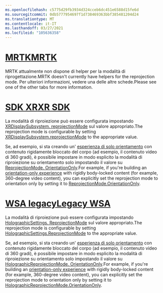```yaml
---
ms.openlocfilehash: c5775d29fb3934d324cceb6dc451e6588d15fe6d
ms.sourcegitcommit: 0db5777954697f1d738469363bbf385481204d24
ms.translationtype: MT
ms.contentlocale: it-IT
ms.lasthandoff: 03/27/2021
ms.locfileid: "105636358"
---
```

# <a name="mrtk"></a>[<span data-ttu-id="23ae5-101">MRTK</span><span class="sxs-lookup"><span data-stu-id="23ae5-101">MRTK</span></span>](#tab/mrtk)
<!-- NEVER CHANGE THE ABOVE LINE! -->

<span data-ttu-id="23ae5-102">MRTK attualmente non dispone di helper per la modalità di riprogettazione.</span><span class="sxs-lookup"><span data-stu-id="23ae5-102">MRTK doesn't currently have helpers for the reprojection mode.</span></span> <span data-ttu-id="23ae5-103">Per ulteriori informazioni, vedere una delle altre schede.</span><span class="sxs-lookup"><span data-stu-id="23ae5-103">Please see one of the other tabs for more information.</span></span>

# <a name="xr-sdk"></a>[<span data-ttu-id="23ae5-104">SDK XR</span><span class="sxs-lookup"><span data-stu-id="23ae5-104">XR SDK</span></span>](#tab/xr)
<!-- NEVER CHANGE THE ABOVE LINE! -->

<span data-ttu-id="23ae5-105">La modalità di riproiezione può essere configurata impostando [XRDisplaySubsystem. reprojectionMode](https://docs.unity3d.com/ScriptReference/XR.XRDisplaySubsystem-reprojectionMode.html) sul valore appropriato.</span><span class="sxs-lookup"><span data-stu-id="23ae5-105">The reprojection mode is configurable by setting [XRDisplaySubsystem.reprojectionMode](https://docs.unity3d.com/ScriptReference/XR.XRDisplaySubsystem-reprojectionMode.html) to the appropriate value.</span></span>

<span data-ttu-id="23ae5-106">Se, ad esempio, si sta creando un' [esperienza di solo orientamento](../../../../design/coordinate-systems.md#building-an-orientation-only-or-seated-scale-experience) con contenuto rigidamente bloccato del corpo (ad esempio, il contenuto video di 360 gradi), è possibile impostare in modo esplicito la modalità di riproiezione su orientamento solo impostando il valore su [ReprojectionMode. OrientationOnly](https://docs.unity3d.com/ScriptReference/XR.XRDisplaySubsystem.ReprojectionMode.html).</span><span class="sxs-lookup"><span data-stu-id="23ae5-106">For example, if you're building an [orientation-only experience](../../../../design/coordinate-systems.md#building-an-orientation-only-or-seated-scale-experience) with rigidly body-locked content (for example, 360-degree video content), you can explicitly set the reprojection mode to orientation only by setting it to [ReprojectionMode.OrientationOnly](https://docs.unity3d.com/ScriptReference/XR.XRDisplaySubsystem.ReprojectionMode.html).</span></span>

# <a name="legacy-wsa"></a>[<span data-ttu-id="23ae5-107">WSA legacy</span><span class="sxs-lookup"><span data-stu-id="23ae5-107">Legacy WSA</span></span>](#tab/wsa)
<!-- NEVER CHANGE THE ABOVE LINE! -->

<span data-ttu-id="23ae5-108">La modalità di riproiezione può essere configurata impostando [HolographicSettings. ReprojectionMode](https://docs.unity3d.com/2018.4/Documentation/ScriptReference/XR.WSA.HolographicSettings.ReprojectionMode.html) sul valore appropriato.</span><span class="sxs-lookup"><span data-stu-id="23ae5-108">The reprojection mode is configurable by setting [HolographicSettings.ReprojectionMode](https://docs.unity3d.com/2018.4/Documentation/ScriptReference/XR.WSA.HolographicSettings.ReprojectionMode.html) to the appropriate value.</span></span>

<span data-ttu-id="23ae5-109">Se, ad esempio, si sta creando un' [esperienza di solo orientamento](../../../../design/coordinate-systems.md#building-an-orientation-only-or-seated-scale-experience) con contenuto rigidamente bloccato del corpo (ad esempio, il contenuto video di 360 gradi), è possibile impostare in modo esplicito la modalità di riproiezione su orientamento solo impostando il valore su [HolographicReprojectionMode. OrientationOnly](https://docs.unity3d.com/2018.4/Documentation/ScriptReference/XR.WSA.HolographicSettings.HolographicReprojectionMode.html).</span><span class="sxs-lookup"><span data-stu-id="23ae5-109">For example, if you're building an [orientation-only experience](../../../../design/coordinate-systems.md#building-an-orientation-only-or-seated-scale-experience) with rigidly body-locked content (for example, 360-degree video content), you can explicitly set the reprojection mode to orientation only by setting it to [HolographicReprojectionMode.OrientationOnly](https://docs.unity3d.com/2018.4/Documentation/ScriptReference/XR.WSA.HolographicSettings.HolographicReprojectionMode.html).</span></span>
